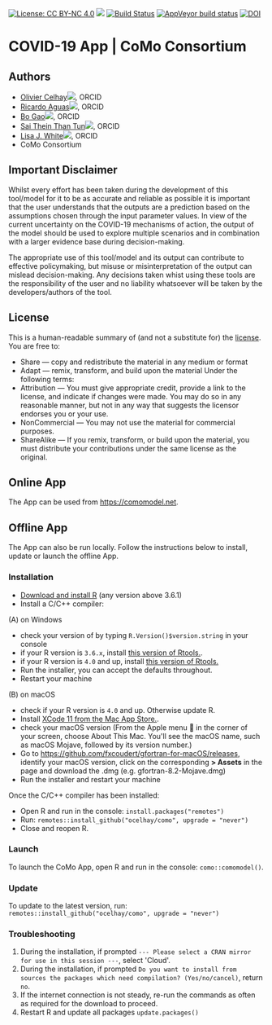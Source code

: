 <!-- badges: start -->
[![License: CC BY-NC 4.0](https://img.shields.io/badge/License-CC%20BY--NC%204.0-lightgrey.svg)](https://creativecommons.org/licenses/by-nc/4.0/)
[![](https://img.shields.io/badge/devel%20version-15.2.2-blue.svg)](https://github.com/ocelhay/como)
[![Build Status](https://travis-ci.org/ocelhay/como.svg?branch=master)](https://travis-ci.org/ocelhay/como)
[![AppVeyor build status](https://ci.appveyor.com/api/projects/status/github/ocelhay/como?branch=master&svg=true)](https://ci.appveyor.com/project/ocelhay/como)
[![DOI](https://zenodo.org/badge/251726959.svg)](https://zenodo.org/badge/latestdoi/251726959)
<!-- badges: end -->

# COVID-19 App | CoMo Consortium

## Authors

- <a href="https://orcid.org/0000-0002-2971-9110" width="16" height="16" target="_blank">Olivier Celhay<img src="https://orcid.org/sites/default/files/images/orcid_16x16(1).gif" border="0"></a>, ORCID
- <a href="https://orcid.org/0000-0002-6507-6597" width="16" height="16" target="_blank">Ricardo Aguas<img src="https://orcid.org/sites/default/files/images/orcid_16x16(1).gif" border="0"></a>, ORCID
- <a href="https://orcid.org/0000-0002-7405-7507" width="16" height="16" target="_blank">Bo Gao<img src="https://orcid.org/sites/default/files/images/orcid_16x16(1).gif" border="0"></a>, ORCID
- <a href="https://orcid.org/0000-0001-9733-8304" width="16" height="16" target="_blank">Sai Thein Than Tun<img src="https://orcid.org/sites/default/files/images/orcid_16x16(1).gif" border="0"></a>, ORCID
- <a href="https://orcid.org/0000-0002-6523-185X" width="16" height="16" target="_blank">Lisa J. White<img src="https://orcid.org/sites/default/files/images/orcid_16x16(1).gif" border="0"></a>, ORCID
- CoMo Consortium

## Important Disclaimer

Whilst every effort has been taken during the development of this tool/model for it to be as accurate and reliable as possible it is important that the user understands that the outputs are a prediction based on the assumptions chosen through the input parameter values. In view of the current uncertainty on the COVID-19 mechanisms of action, the output of the model should be used to explore multiple scenarios and in combination with a larger evidence base during decision-making.

The appropriate use of this tool/model and its output can contribute to effective policymaking, but misuse or misinterpretation of the output can mislead decision-making. Any decisions taken whist using these tools are the responsibility of the user and no liability whatsoever will be taken by the developers/authors of the tool.

## License

This is a human-readable summary of (and not a substitute for) the [license](https://github.com/ocelhay/como/blob/master/LICENSE.txt).
You are free to:
- Share — copy and redistribute the material in any medium or format
- Adapt — remix, transform, and build upon the material
Under the following terms:
- Attribution — You must give appropriate credit, provide a link to the license, and indicate if changes were made. You may do so in any reasonable manner, but not in any way that suggests the licensor endorses you or your use.
- NonCommercial — You may not use the material for commercial purposes.
- ShareAlike — If you remix, transform, or build upon the material, you must distribute your contributions under the same license as the original.


## Online App

The App can be used from https://comomodel.net. 

## Offline App

The App can also be run locally. Follow the instructions below to install, update or launch the offline App.

### Installation

- [Download and install R](https://cran.r-project.org) (any version above 3.6.1)
- Install a C/C++ compiler:

(A) on Windows

- check your version of by typing `R.Version()$version.string` in your console
- if your R version is `3.6.x`, install [this version of Rtools.](https://cran.r-project.org/bin/windows/Rtools/Rtools35.exe).
- if your R version is `4.0` and up, install [this version of Rtools.](https://cran.r-project.org/bin/windows/Rtools/rtools40-x86_64.exe)
- Run the installer, you can accept the defaults throughout.
- Restart your machine

(B) on macOS

- check if your R version is `4.0` and up. Otherwise update R.
- Install [XCode 11 from the Mac App Store.](https://developer.apple.com/xcode/resources/).
- check your macOS version (From the Apple menu  in the corner of your screen, choose About This Mac. You'll see the macOS name, such as macOS Mojave, followed by its version number.)
- Go to https://github.com/fxcoudert/gfortran-for-macOS/releases, identify your macOS version, click on the corresponding **> Assets** in the page and download the .dmg (e.g. gfortran-8.2-Mojave.dmg)
- Run the installer and restart your machine

Once the C/C++ compiler has been installed:

- Open R and run in the console: `install.packages("remotes")`
- Run: `remotes::install_github("ocelhay/como", upgrade = "never")`
- Close and reopen R.


### Launch

To launch the CoMo App, open R and run in the console: `como::comomodel()`.

### Update

To update to the latest version, run: `remotes::install_github("ocelhay/como", upgrade = "never")`


### Troubleshooting

1. During the installation, if prompted `--- Please select a CRAN mirror for use in this session ---`, select 'Cloud'.
2. During the installation, if prompted `Do you want to install from sources the packages which need compilation? (Yes/no/cancel)`, return `no`.
3. If the internet connection is not steady, re-run the commands as often as required for the download to proceed.
4. Restart R and update all packages `update.packages()`
